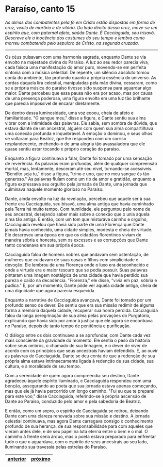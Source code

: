 # Paraíso, canto 15

_As almas dos combatentes pela fé em Cristo estão dispostas em forma de cruz, vexilo de martírio e de vitória. Do lado direito dessa cruz, move-se um espírito que, com paternal afeto, saúda Dante. É Cacciaguida, seu trisavô. Descreve ele a inocência dos costumes do seu tempo e lembra como morreu combatendo pelo sepulcro de Cristo, na segunda cruzada._

---

Os céus pulsavam com uma harmonia sagrada, enquanto Dante se via envolto na majestade divina do Paraíso. A luz ao seu redor parecia viva, cada faísca uma manifestação do amor puro, movendo-se em perfeita sintonia com a música celestial. De repente, um silêncio absoluto tomou conta do ambiente, tão profundo quanto a própria essência do universo. As cordas daquela lira celestial, manipuladas pela mão divina, cessaram, como se a própria música do paraíso tivesse sido suspensa para aguardar algo maior. Dante percebeu que essa pausa não era por acaso, mas por causa de uma presença poderosa, uma figura envolta em uma luz tão brilhante que parecia impossível de encarar diretamente.

De dentro dessa luminosidade, uma voz ecoou, cheia de afeto e familiaridade. "O sangue meu," disse a figura, e Dante sentiu sua alma vibrar com a intimidade das palavras. Ele sabia, sem sombra de dúvida, que estava diante de um ancestral, alguém com quem sua alma compartilhava uma conexão profunda e inquebrável. A emoção o dominou, e seus olhos se voltaram para Beatriz, que lhe respondeu com um sorriso resplandecente, enchendo-o de uma alegria tão avassaladora que ele quase sentiu estar tocando o próprio coração do paraíso.

Enquanto a figura continuava a falar, Dante foi tomado por uma sensação de reverência. As palavras eram profundas, além de qualquer compreensão mortal, mas, lentamente, desceram até seu nível, tornando-se acessíveis. "Bendito seja tu," disse a figura, "trino e uno, que no meu sangue és tão generoso." As palavras fluíam como um rio de amor e gratidão, enquanto a figura expressava seu orgulho pela jornada de Dante, uma jornada que culminava naquele momento glorioso no Paraíso.

Dante, ainda envolto na luz da revelação, percebeu que aquele ser à sua frente era Cacciaguida, seu bisavô, uma alma antiga que havia caminhado pela Terra há muito tempo. Com humildade, ele perguntou pelo nome de seu ancestral, desejando saber mais sobre a conexão que o unia àquela alma tão antiga. E então, com um tom que misturava carinho e orgulho, Cacciaguida revelou que havia sido parte de uma Florença que Dante jamais havia conhecido, uma cidade simples, modesta e cheia de virtude. Ele descreveu uma época em que os cidadãos florentinos viviam de maneira sóbria e honesta, sem os excessos e as corrupções que Dante tanto condenava em sua própria época.

Cacciaguida falou de homens nobres que andavam sem ostentação, de mulheres que cuidavam de suas casas e filhos com simplicidade e devoção. Ele lembrou de uma Florença onde o luxo era desconhecido e onde a virtude era o maior tesouro que se podia possuir. Suas palavras pintaram uma imagem nostálgica de uma cidade que havia perdido sua pureza e caído na decadência. "Fiorenza," ele disse, "vivia em paz, sóbria e pudica." E, por um momento, Dante pôde ver aquela cidade antiga, cheia de uma dignidade que agora parecia esquecida.

Enquanto a narrativa de Cacciaguida avançava, Dante foi tomado por um profundo senso de dever. Ele sentiu que era sua missão redimir de alguma forma a memória daquela cidade, recuperar sua honra perdida. Cacciaguida falou da longa peregrinação de sua alma pelas provações do Purgatório, explicando que havia sido por amor à justiça que ele agora se encontrava no Paraíso, depois de tanto tempo de penitência e purificação.

O diálogo entre os dois continuava a se aprofundar, com Dante cada vez mais consciente da gravidade do momento. Ele sentia o peso da história sobre seus ombros, o chamado de sua linhagem, e o dever de viver de acordo com os princípios que seus ancestrais haviam defendido. E, ao ouvir as palavras de Cacciaguida, Dante se deu conta de que a redenção de sua própria alma estava intrinsecamente ligada à redenção de sua cidade, sua cultura, e à moralidade de seu tempo.

Com a serenidade de quem agora compreendia seu destino, Dante agradeceu àquele espírito iluminado, e Cacciaguida respondeu com uma benção, assegurando ao poeta que sua jornada estava apenas começando, mas que ele já havia percorrido um longo caminho. "Fui eu que te preparei para este voo," disse Cacciaguida, referindo-se à própria ascensão de Dante ao Paraíso, conduzido pelo amor e pela sabedoria de Beatriz.

E então, como um sopro, o espírito de Cacciaguida se retirou, deixando Dante com uma clareza renovada sobre sua missão e destino. A jornada celestial continuava, mas agora Dante carregava consigo o conhecimento profundo de sua herança, de sua responsabilidade para com aqueles que vieram antes dele, e de seu papel na luta eterna entre o bem e o mal. O caminho à frente seria árduo, mas o poeta estava preparado para enfrentar tudo o que o aguardava, com o espírito de seus ancestrais ao seu lado, iluminando sua travessia pelas estrelas do Paraíso.

| [anterior](/c_paraiso/14/README.md) | [próximo](/c_paraiso/16/README.md) |
|----------|---------|